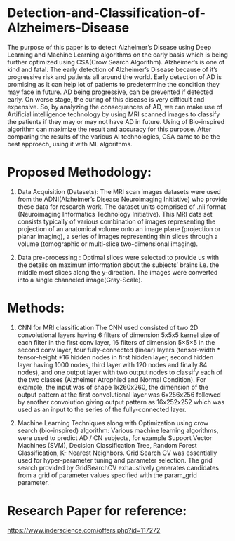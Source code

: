 # Detection-and-Classification-of-Alzheimers-Disease
The purpose of this paper is to detect Alzheimer’s Disease using Deep Learning and Machine Learning algorithms on the early basis which is being further optimized using CSA(Crow Search Algorithm). Alzheimer’s is one of kind and fatal. The early detection of Alzheimer’s Disease because of it’s progressive risk and patients all around the world. Early detection of AD is promising as it can help lot of patients to predetermine the condition they may face in future. AD being progressive, can be prevented if detected early. On worse stage, the curing of this disease is very difficult and expensive. So, by analyzing the consequences of AD, we can make use of Artificial intelligence technology by using MRI scanned images to classify the patients if they may or may not have AD in future. Using of Bio-inspired algorithm can maximize the result and accuracy for this purpose. After comparing the results of the various AI technologies, CSA came to be the best approach, using it with ML algorithms. 

# Proposed Methodology:
1.	Data Acquisition (Datasets): The MRI scan images datasets were used from the ADNI(Alzheimer’s Disease Neuroimaging Initiative) who provide these data for research work. The dataset units comprised of .nii format (Neuroimaging Informatics Technology Initiative). This MRI data set consists typically of various combination of images representing the projection of an anatomical volume onto an image plane (projection or planar imaging), a series of images representing thin slices through a volume (tomographic or multi-slice two-dimensional imaging).

2.	Data pre-processing : Optimal slices were selected to provide us with the details on maximum information about the subjects’ brains i.e. the middle most slices along the y-direction. The images were converted into a single channeled image(Gray-Scale).

# Methods:
1)	CNN for MRI classification
The CNN used consisted of two 2D convolutional layers having 6 filters of dimension 5x5x5 kernel size of each filter in the first conv layer, 16 filters of dimension 5×5×5 in the second conv layer, four fully-connected (linear) layers (tensor-width * tensor-height *16 hidden nodes in first hidden layer, second hidden layer having 1000 nodes, third layer with 120 nodes and finally 84 nodes), and one output layer with two output nodes to classify each of the two classes (Alzheimer Atrophied and Normal Condition). For example, the input was of shape 1x260x260, the dimension of the output pattern at the first convolutional layer was 6x256x256 followed by another convolution giving output pattern as 16x252x252 which was used as an input to the series of the fully-connected layer.

2) Machine Learning Techniques along with Optimization using crow search (bio-inspired) algorithm:
Various machine learning algorithms, were used to predict AD / CN subjects, for example Support Vector Machines (SVM), Decision Classification Tree, Random Forest Classification, K- Nearest Neighbors. 
Grid Search CV was essentially used for hyper-parameter tuning and parameter selection. The grid search provided by GridSearchCV exhaustively generates candidates from a grid of parameter values specified with the param_grid parameter.

# Research Paper for reference:
https://www.inderscience.com/offers.php?id=117272
